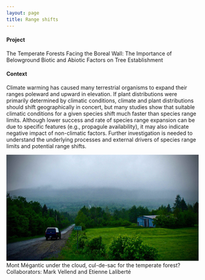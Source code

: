 ```yaml
---
layout: page
title: Range shifts
---
```

#### Project
The Temperate Forests Facing the Boreal Wall: The Importance of Belowground Biotic and Abiotic Factors on Tree Establishment

#### Context
Climate warming has caused many terrestrial organisms to expand their ranges poleward and upward in elevation. If plant distributions were primarily determined by climatic conditions, climate and plant distributions should shift geographically in concert, but many studies show that suitable climatic conditions for a given species shift much faster than species range limits. Although lower success and rate of species range expansion can be due to specific features (e.g., propagule availability), it may also indicate negative impact of non-climatic factors. Further investigation is needed to understand the underlying processes and external drivers of species range limits and potential range shifts.  

![](/img/cloudy_megantic.jpg)
Mont Mégantic under the cloud, cul-de-sac for the temperate forest?
Collaborators: Mark Vellend and Etienne Laliberté
